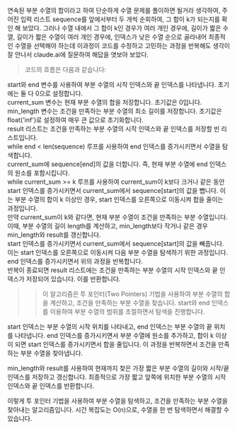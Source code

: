 연속된 부분 수열의 합이라고 하여 단순하게 수열 문제를 풀이하면 될거라 생각하여, 주어진 입력 리스트 sequence를 앞에서부터 두 개씩 순회하여, 그 합이 k가 되는지를 확인 해 보았다. 그러나 수열 내에서  그 합이 k인 경우가 여러 개인 경우에, 길이가 짧은 수열, 길이가 짧은 수열이 여러 개인 경우에, 인덱스가 낮은 수열 순으로 골라내어 최종적인 수열을 선택해야 하는데 이과정이 코드를 수정하고 고민하는 과정을 반복해도 생각이 잘 안나서 claude.ai에 질문하여 해답을 엿보아 보았다.

>코드의 흐름은 다음과 같습니다: <br>

start와 end 변수를 사용하여 부분 수열의 시작 인덱스와 끝 인덱스를 나타냅니다. 초기에는 둘 다 0으로 설정합니다.<br>
current_sum 변수는 현재 부분 수열의 합을 저장합니다. 초기값은 0입니다.<br>
min_length 변수는 조건을 만족하는 부분 수열의 최소 길이를 저장합니다. 초기값은 float('inf')로 설정하여 매우 큰 값으로 초기화합니다.<br>
result 리스트는 조건을 만족하는 부분 수열의 시작 인덱스와 끝 인덱스를 저장할 빈 리스트입니다.<br>
while end < len(sequence) 루프를 사용하여 end 인덱스를 증가시키면서 수열을 탐색합니다.<br>
current_sum에 sequence[end]의 값을 더합니다. 즉, 현재 부분 수열에 end 인덱스의 원소를 포함시킵니다.<br>
while current_sum >= k 루프를 사용하여 current_sum이 k보다 크거나 같은 동안 start 인덱스를 증가시키면서 current_sum에서 sequence[start]의 값을 뺍니다. 이는 부분 수열의 합이 k 이상인 경우, start 인덱스를 오른쪽으로 이동시켜 합을 줄이는 과정입니다.<br>
만약 current_sum이 k와 같다면, 현재 부분 수열이 조건을 만족하는 부분 수열입니다. 이때, 부분 수열의 길이 length를 계산하고, min_length보다 작거나 같은 경우 min_length와 result를 갱신합니다.<br>
start 인덱스를 증가시키면서 current_sum에서 sequence[start]의 값을 빼줍니다. 이는 start 인덱스를 오른쪽으로 이동시켜 다음 부분 수열을 탐색하기 위한 과정입니다.<br>
end 인덱스를 증가시키면서 위의 과정을 반복합니다.<br>
반복이 종료되면 result 리스트에는 조건을 만족하는 부분 수열의 시작 인덱스와 끝 인덱스가 저장되어 있습니다. 이를 반환합니다.<br>

>>이 알고리즘은 투 포인터(Two Pointers) 기법을 사용하여 부분 수열의 합을 계산하고, 조건을 만족하는 부분 수열을 찾습니다. start와 end 인덱스를 이용하여 부분 수열의 범위를 조절하면서 탐색을 진행합니다.

start 인덱스는 부분 수열의 시작 위치를 나타내고, end 인덱스는 부분 수열의 끝 위치를 나타냅니다. end 인덱스를 증가시키면서 부분 수열에 원소를 추가하고, 합이 k 이상이 되면 start 인덱스를 증가시키면서 합을 줄입니다. 이 과정을 반복하면서 조건을 만족하는 부분 수열을 찾아냅니다.

min_length와 result를 사용하여 현재까지 찾은 가장 짧은 부분 수열의 길이와 시작/끝 인덱스를 저장하고 갱신합니다. 최종적으로 가장 짧고 앞쪽에 위치한 부분 수열의 시작 인덱스와 끝 인덱스를 반환합니다.

이렇게 투 포인터 기법을 사용하여 부분 수열을 탐색하고, 조건을 만족하는 부분 수열을 찾아내는 알고리즘입니다. 시간 복잡도는 O(n)으로, 수열을 한 번 탐색하면서 해결할 수 있습니다.
